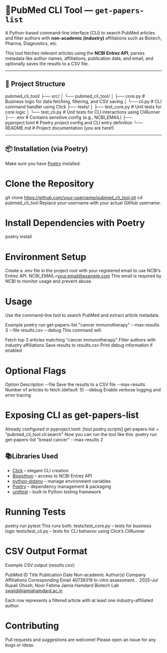 # 🧬PubMed CLI Tool — `get-papers-list`

A Python-based command-line interface (CLI) to search PubMed articles and filter authors with **non-academic (industry)** affiliations such as Biotech, Pharma, Diagnostics, etc.

This tool fetches relevant articles using the **NCBI Entrez API**, parses metadata like author names, affiliations, publication date, and email, and optionally saves the results to a CSV file.

---

## 📁 Project Structure

pubmed_cli_tool/
├── src/
│ └── pubmed_cli_tool/
│ ├── core.py # Business logic for data fetching, filtering, and CSV saving
│ └── cli.py # CLI command handler using Click
├── tests/
│ ├── test_core.py # Unit tests for core logic
│ └── test_cli.py # Unit tests for CLI interactions using CliRunner
├── .env # Contains sensitive config (e.g., NCBI_EMAIL)
├── pyproject.toml # Poetry project config and CLI entry definition
└── README.md # Project documentation (you are here!)


---

## 📦 Installation (via Poetry)

Make sure you have [Poetry](https://python-poetry.org/docs/#installation) installed.
# Clone the Repository
git clone https://github.com/your-username/pubmed_cli_tool.git
cd pubmed_cli_tool
Replace your-username with your actual GitHub username.

# Install Dependencies with Poetry
poetry install

# Environment Setup
Create a .env file in the project root with your registered email to use NCBI’s Entrez API.
NCBI_EMAIL=your.email@example.com
This email is required by NCBI to monitor usage and prevent abuse.

# Usage
Use the command-line tool to search PubMed and extract article metadata.

Example
poetry run get-papers-list "cancer immunotherapy" --max-results 3 --file results.csv --debug
This command will:

Fetch top 3 articles matching "cancer immunotherapy"
Filter authors with industry affiliations
Save results to results.csv
Print debug information if enabled

# Optional Flags
Option	Description
--file	Save the results to a CSV file
--max-results	Number of articles to fetch (default: 5)
--debug	 Enable verbose logging and error tracing

# Exposing CLI as get-papers-list
Already configured in pyproject.toml:
[tool.poetry.scripts]
get-papers-list = "pubmed_cli_tool.cli:search"
Now you can run the tool like this:
poetry run get-papers-list "breast cancer" --max-results 2

## 📚Libraries Used
- [Click](https://click.palletsprojects.com/) – elegant CLI creation
- [Biopython](https://biopython.org/) – access to NCBI Entrez API
- [python-dotenv](https://github.com/theskumar/python-dotenv) – manage environment variables
- [Poetry](https://python-poetry.org/) – dependency management & packaging
- [unittest](https://docs.python.org/3/library/unittest.html) – built-in Python testing framework

# Running Tests
poetry run pytest
This runs both:
tests/test_core.py – tests for business logic
tests/test_cli.py – tests for CLI behavior using Click’s CliRunner

# CSV Output Format
Example CSV output (results.csv):

PubMed ID	Title	Publication Date	Non-academic Author(s)	Company Affiliations	Corresponding Email
40739319	In-vitro assessment...	2025-Jul	Rupali Ghosh; Noor Fatima	Jamia Hamdard Biotech Lab	swajid@jamiahamdard.ac.in

Each row represents a filtered article with at least one industry-affiliated author.

# Contributing
Pull requests and suggestions are welcome! Please open an issue for any bugs or ideas.

